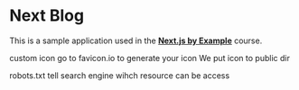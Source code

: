 # Next Blog

This is a sample application used in the [__Next.js by Example__](https://www.udemy.com/course/nextjs-by-example/?referralCode=590EBB6EDE0917E3CF58) course.


custom icon
go to favicon.io to generate your icon
We put icon to public dir

robots.txt tell search engine wihch resource can be access


